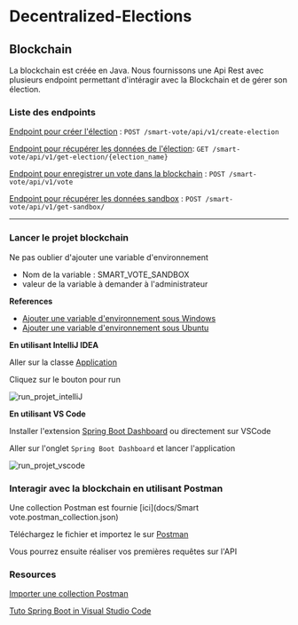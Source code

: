 # Decentralized-Elections

## Blockchain

La blockchain est créée en Java.
Nous fournissons une Api Rest avec plusieurs endpoint permettant d'intéragir avec la Blockchain et de gérer son élection.

### Liste des endpoints

[Endpoint pour créer l'élection](docs/endpoints/create-election/post.md) : `POST /smart-vote/api/v1/create-election`

[Endpoint pour récupérer les données de l'élection](docs/endpoints/read-results/get.md): `GET /smart-vote/api/v1/get-election/{election_name}`

[Endpoint pour enregistrer un vote dans la blockchain](docs/endpoints/vote/post.md) : `POST /smart-vote/api/v1/vote`

[Endpoint pour récupérer les données sandbox](docs/endpoints/read-results/sandbox.md) : `POST /smart-vote/api/v1/get-sandbox/`

---


### Lancer le projet blockchain

Ne pas oublier d'ajouter une variable d'environnement
- Nom de la variable : SMART_VOTE_SANDBOX
- valeur de la variable à demander à l'administrateur

**References**
- [Ajouter une variable d'environnement sous Windows](https://docs.oracle.com/en/database/oracle/machine-learning/oml4r/1.5.1/oread/creating-and-modifying-environment-variables-on-windows.html#GUID-DD6F9982-60D5-48F6-8270-A27EC53807D0)
- [Ajouter une variable d'environnement sous Ubuntu](https://stackoverflow.com/questions/37930411/spring-environment-variables-on-linux)


**En utilisant IntelliJ IDEA**

Aller sur la classe [Application](Blockchain/src/main/java/com/septgrandcorsaire/blockchain/Application.java)

Cliquez sur le bouton pour run

![run_projet_intelliJ](https://user-images.githubusercontent.com/32906777/197355177-b7fea5be-03d3-4a70-9a3a-0e69481aed8f.png)

**En utilisant VS Code**

Installer l'extension [Spring Boot Dashboard](https://marketplace.visualstudio.com/items?itemName=vscjava.vscode-spring-boot-dashboard) ou directement sur VSCode

Aller sur l'onglet ```Spring Boot Dashboard``` et lancer l'application

![run_projet_vscode](https://user-images.githubusercontent.com/32906777/197355308-82d0dda7-9895-4e6a-9ab0-3b31b3429ddb.png)


### Interagir avec la blockchain en utilisant Postman

Une collection Postman est fournie [ici](docs/Smart vote.postman_collection.json)

Téléchargez le fichier et importez le sur [Postman](https://www.postman.com/downloads/)

Vous pourrez ensuite réaliser vos premières requêtes sur l'API

### Resources

[Importer une collection Postman](https://learning.postman.com/docs/getting-started/importing-and-exporting-data/)

[Tuto Spring Boot in Visual Studio Code](https://code.visualstudio.com/docs/java/java-spring-boot#_run-the-application)
